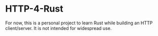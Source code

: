 # HTTP-4-Rust
For now, this is a personal project to learn Rust while building an HTTP client/server. It is not intended for widespread use.
